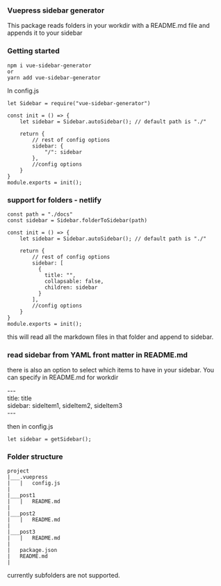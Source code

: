 ### Vuepress sidebar generator

This package reads folders in your workdir with a README.md file and appends it to your sidebar

### Getting started

    npm i vue-sidebar-generator
    or
    yarn add vue-sidebar-generator

In config.js

    let Sidebar = require("vue-sidebar-generator")

    const init = () => {
        let sidebar = Sidebar.autoSidebar(); // default path is "./"

        return {
            // rest of config options
            sidebar: {
                "/": sidebar
            },
            //config options
        }
    }
    module.exports = init();

### support for folders - netlify

    const path = "./docs"
    const sidebar = Sidebar.folderToSidebar(path)

    const init = () => {
        let sidebar = Sidebar.autoSidebar(); // default path is "./"

        return {
            // rest of config options
            sidebar: [
              {
                title: "",
                collapsable: false,
                children: sidebar
              }
            ],
            //config options
        }
    }
    module.exports = init();

this will read all the markdown files in that folder and append to sidebar.

### read sidebar from YAML front matter in README.md

there is also an option to select which items to have in your sidebar.
You can specify in README.md for workdir

\---\
title: title\
sidebar: sideItem1, sideItem2, sideItem3\
\---

then in config.js

    let sidebar = getSidebar();

### Folder structure

```
project
|___.vuepress
|   |   config.js
|
|___post1
|   |   README.md
|
|___post2
|   |   README.md
|
|___post3
|   |   README.md
|
|   package.json
|   README.md
|
```

currently subfolders are not supported.
